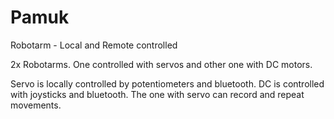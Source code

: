 # Pamuk
Robotarm - Local and Remote controlled 

2x Robotarms. One controlled with servos and other one with DC motors.

Servo is locally controlled by potentiometers and bluetooth. DC is controlled with joysticks and bluetooth. The one with servo can record and repeat movements.
